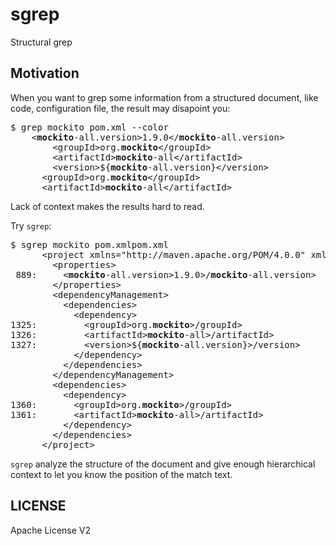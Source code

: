 sgrep
=====

Structural grep

Motivation
----------
When you want to grep some information from a structured document, like code, configuration file, the result may disapoint you:

<pre>
$ grep mockito pom.xml --color
&nbsp;&nbsp;&nbsp;&nbsp;&lt;<b>mockito</b>-all.version&gt;1.9.0&lt;/<b>mockito</b>-all.version&gt;
&nbsp;&nbsp;&nbsp;&nbsp;&nbsp;&nbsp;&nbsp;&nbsp;&lt;groupId&gt;org.<b>mockito</b>&lt;/groupId&gt;
&nbsp;&nbsp;&nbsp;&nbsp;&nbsp;&nbsp;&nbsp;&nbsp;&lt;artifactId&gt;<b>mockito</b>-all&lt;/artifactId&gt;
&nbsp;&nbsp;&nbsp;&nbsp;&nbsp;&nbsp;&nbsp;&nbsp;&lt;version&gt;${<b>mockito</b>-all.version}&lt;/version&gt;
&nbsp;&nbsp;&nbsp;&nbsp;&nbsp;&nbsp;&lt;groupId&gt;org.<b>mockito</b>&lt;/groupId&gt;
&nbsp;&nbsp;&nbsp;&nbsp;&nbsp;&nbsp;&lt;artifactId&gt;<b>mockito</b>-all&lt;/artifactId&gt;
</pre>

Lack of context makes the results hard to read.

Try `sgrep`:

<pre>
$ sgrep mockito pom.xmlpom.xml
&nbsp;&nbsp;&nbsp;&nbsp;&nbsp;&nbsp;&lt;project xmlns="http://maven.apache.org/POM/4.0.0" xmlns:xsi="http://www.w3.org/2001/XMLSchema-instance" xsi:schemaLocation="http://maven.apache.org/POM/4.0.0 http://maven.apache.org/maven-v4_0_0.xsd"&gt;
&nbsp;&nbsp;&nbsp;&nbsp;&nbsp;&nbsp;&nbsp;&nbsp;&lt;properties&gt;
&nbsp;889:&nbsp;&nbsp;&nbsp;&nbsp;&nbsp;&lt;<b>mockito</b>-all.version&gt;1.9.0&gt;/<b>mockito</b>-all.version&gt;
&nbsp;&nbsp;&nbsp;&nbsp;&nbsp;&nbsp;&nbsp;&nbsp;&lt;/properties&gt;
&nbsp;&nbsp;&nbsp;&nbsp;&nbsp;&nbsp;&nbsp;&nbsp;&lt;dependencyManagement&gt;
&nbsp;&nbsp;&nbsp;&nbsp;&nbsp;&nbsp;&nbsp;&nbsp;&nbsp;&nbsp;&lt;dependencies&gt;
&nbsp;&nbsp;&nbsp;&nbsp;&nbsp;&nbsp;&nbsp;&nbsp;&nbsp;&nbsp;&nbsp;&nbsp;&lt;dependency&gt;
1325:&nbsp;&nbsp;&nbsp;&nbsp;&nbsp;&nbsp;&nbsp;&nbsp;&nbsp;&lt;groupId&gt;org.<b>mockito</b>&gt;/groupId&gt;
1326:&nbsp;&nbsp;&nbsp;&nbsp;&nbsp;&nbsp;&nbsp;&nbsp;&nbsp;&lt;artifactId&gt;<b>mockito</b>-all&gt;/artifactId&gt;
1327:&nbsp;&nbsp;&nbsp;&nbsp;&nbsp;&nbsp;&nbsp;&nbsp;&nbsp;&lt;version&gt;${<b>mockito</b>-all.version}&gt;/version&gt;
&nbsp;&nbsp;&nbsp;&nbsp;&nbsp;&nbsp;&nbsp;&nbsp;&nbsp;&nbsp;&nbsp;&nbsp;&lt;/dependency&gt;
&nbsp;&nbsp;&nbsp;&nbsp;&nbsp;&nbsp;&nbsp;&nbsp;&nbsp;&nbsp;&lt;/dependencies&gt;
&nbsp;&nbsp;&nbsp;&nbsp;&nbsp;&nbsp;&nbsp;&nbsp;&lt;/dependencyManagement&gt;
&nbsp;&nbsp;&nbsp;&nbsp;&nbsp;&nbsp;&nbsp;&nbsp;&lt;dependencies&gt;
&nbsp;&nbsp;&nbsp;&nbsp;&nbsp;&nbsp;&nbsp;&nbsp;&nbsp;&nbsp;&lt;dependency&gt;
1360:&nbsp;&nbsp;&nbsp;&nbsp;&nbsp;&nbsp;&nbsp;&lt;groupId>org.<b>mockito</b>&gt;/groupId&gt;
1361:&nbsp;&nbsp;&nbsp;&nbsp;&nbsp;&nbsp;&nbsp;&lt;artifactId&gt;<b>mockito</b>-all&gt;/artifactId&gt;
&nbsp;&nbsp;&nbsp;&nbsp;&nbsp;&nbsp;&nbsp;&nbsp;&nbsp;&nbsp;&lt;/dependency&gt;
&nbsp;&nbsp;&nbsp;&nbsp;&nbsp;&nbsp;&nbsp;&nbsp;&lt;/dependencies&gt;
&nbsp;&nbsp;&nbsp;&nbsp;&nbsp;&nbsp;&lt;/project&gt;
</pre>

`sgrep` analyze the structure of the document and give enough hierarchical context to let you know the position of the match text.

LICENSE
-------
Apache License V2
